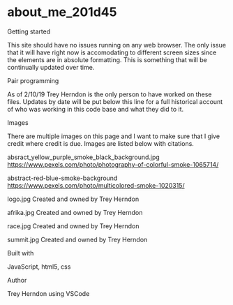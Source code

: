 # about_me_201d45

Getting started

This site should have no issues running on any web browser. The only issue that it will have right now is accomodating to different screen sizes since the elements are in absolute formatting. This is something that will be continually updated over time.


Pair programming

As of 2/10/19 Trey Herndon is the only person to have worked on these files. Updates by date will be put below this line for a full historical account of who was working in this code base and what they did to it.


Images

There are multiple images on this page and I want to make sure that I give credit where credit is due.
Images are listed below with citations.

absract_yellow_purple_smoke_black_background.jpg        https://www.pexels.com/photo/photography-of-colorful-smoke-1065714/

abstract-red-blue-smoke-background        https://www.pexels.com/photo/multicolored-smoke-1020315/

logo.jpg        Created and owned by Trey Herndon

afrika.jpg      Created and owned by Trey Herndon

race.jpg        Created and owned by Trey Herndon

summit.jpg      Created and owned by Trey Herndon


Built with

JavaScript, html5, css


Author

Trey Herndon        using VSCode

